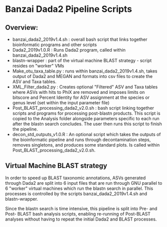 # Banzai Dada2 Pipeline Scripts

## Overview:

- banzai_dada2_2019v1.4.sh : overall bash script that links together bioinformatic programs and other scripts
- Dada2_2019v1.0.R : Runs Dada2 program, called within banzai_dada2_2019v1.4.sh
- blastn-wrapper : part of the virtual machine BLAST strategy - script resides on "worker" VMs
- Make_otu_taxa_table.py : runs within banzai_dada2_2019v1.4.sh, takes output of Dada2 and MEGAN and formats into csv files to create the ASV and Taxa tables.
- XML_Filter_dada2.py : Creates optional "Filtered" ASV and Taxa tables where ASVs with hits to PhiX are removed and imposes limits on bitscore and Percent Identity for ASV assignment at the species or genus level (set within the input parameter file)
- Post_BLAST_processing_dada2_v2.0.sh : bash script linking together scripts and programs for processing post-blastn products. This script is copied to the Analysis folder alongside parameters specific to each run after the blastn search concludes. The user then runs this script to finish the pipeline.
- decon_std_outputs_v1.0.R : An optional script which takes the outputs of the bioinformatic pipeline and runs through decontamination steps, removes singletons, and produces some standard plots. Is called within Post_BLAST_processing_dada2_v2.0.sh.


## Virtual Machine BLAST strategy

In order to speed up BLAST taxonomic annotations, ASVs generated through Dada2 are split into 6 input files that are run through GNU parallel to 6 "worker" virtual machines which run the blastn search in parallel. This processes is controlled by the scripts banzai_dada2_2019v1.4.sh and blastn-wrapper.

Since the blastn search is time intensive, this pipeline is split into Pre- and Post- BLAST bash analysis scripts, enabling re-running of Post-BLAST analyses without having to repeat the initial Dada2 and BLAST processes.
